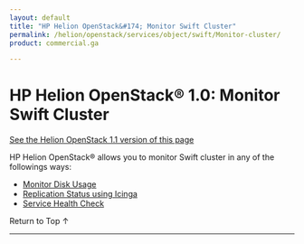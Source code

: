 ```yaml
---
layout: default
title: "HP Helion OpenStack&#174; Monitor Swift Cluster"
permalink: /helion/openstack/services/object/swift/Monitor-cluster/
product: commercial.ga

---
```

<!--PUBLISHED-->

<script>

function PageRefresh {
onLoad="window.refresh"
}

PageRefresh();

</script>

<!--
<p style="font-size: small;"> <a href="/helion/openstack/services/object/overview/">&#9664; PREV</a> | <a href="/helion/openstack/services/overview/">&#9650; UP</a> | <a href=" /helion/openstack/services/swift/deployment/"> NEXT &#9654</a> </p>-->


# HP Helion OpenStack&#174; 1.0: Monitor Swift Cluster
[See the Helion OpenStack 1.1 version of this page](/helion/openstack/1.1/services/object/swift/Monitor-cluster/)

HP Helion OpenStack&reg; allows you to monitor Swift cluster in any of the followings ways:


* [Monitor Disk Usage]( /helion/openstack/services/object/swift/Monitor-disk/)
* [Replication Status using Icinga](/helion/openstack/services/object/swift/replica-status/)
* [Service Health Check](/helion/openstack/services/object/swift/health-check/)




<a href="#top" style="padding:14px 0px 14px 0px; text-decoration: none;"> Return to Top &#8593; </a>

----
